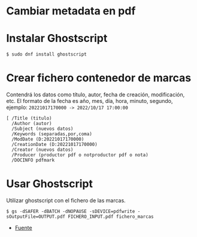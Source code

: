 # Cambiar metadata en pdf


# Instalar Ghostscript
```
$ sudo dnf install ghostscript
```

# Crear fichero contenedor de marcas

Contendrá los datos como título, autor, fecha de creación, modificación, etc.
El formato de la fecha es año, mes, día, hora, minuto, segundo, ejemplo: `20221017170000 -> 2022/10/17 17:00:00`

```
[ /Title (titulo)
  /Author (autor)
  /Subject (nuevos datos)
  /Keywords (separadas,por,coma)
  /ModDate (D:20221017170000)
  /CreationDate (D:20221017170000)
  /Creator (nuevos datos)
  /Producer (productor pdf o notproductor pdf o nota)
  /DOCINFO pdfmark
```


# Usar Ghostscript

Utilizar ghostscript con el fichero de las marcas.

```
$ gs -dSAFER -dBATCH -dNOPAUSE -sDEVICE=pdfwrite -sOutputFile=OUTPUT.pdf FICHERO_INPUT.pdf fichero_marcas
```


* [Fuente](https://askubuntu.com/questions/27381/how-to-edit-pdf-metadata-from-command-line)
